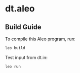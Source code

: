 # dt.aleo

## Build Guide

To compile this Aleo program, run:
```bash
leo build
```
Test input from dt.in:
```bash
leo run
```
